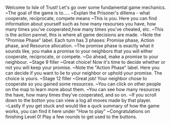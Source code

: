 Welcome to Isle of Trust! Let's go over some fundamental game mechanics.
~The goal of the game is to.....
~Explan the Prisoner's dillema - what cooperate, reciprocate, compete means
~This is you. Here you can find information about yourself such as how many resourses you have, how many times you've cooperated,how many times you've cheated, etc.
~This is the action pannel, this is where all game decisions are made.
~Note the "Promise Phase" label. Each turn has 3 phases: Promise phase, Action phase, and Resource allocation.
~The promise phase is exactly what it sounds like, you make a promise to your neighbors that you will either cooperate, reciprocate, or compete.
~Go ahead, make a promise to your neighbour.
~Stage 9 filler
~Great choice! Now it's time to decide whether or not you will keep your promise.
~Note the "Action Phase" label. Here you can decide if you want to lie to your neighbor or uphold your promise. The choice is yours.
~Stage 12 filler
~Great job! Your neighbor chose to cooperate so you gained some resources.
~You can click on other people on the map to learn more about them.
~You can see how many resources the have, how many times they've cooperated, and so on.
~If you scroll down to the botton you can view a log all moves made by that player.
~Lastly if you get stuck and would like a quck summary of how the game works, you can find it here under "How to play"
~Congratulations on finishing Level 0! Play a few rounds to get used to the buttons.
